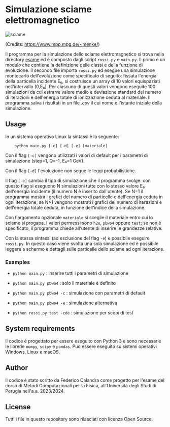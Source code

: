 # Simulazione sciame elettromagnetico

![sciame](https://www.mppmu.mpg.de/~menke/elss/gifs/ne20el.gif)

(Credits: https://www.mpp.mpg.de/~menke/)

Il programma per la simulazione dello sciame elettromagnetico si trova nella directory [esame](/esame/) ed è composto dagli script `rossi.py` e `main.py`. Il primo è un modulo che contiene la definizione delle classi e della funzione di evoluzione. Il secondo file importa `rossi.py` ed esegue una simulazione montecarlo dell'evoluzione come specificato di seguito:
fissata l'energia della particella incidente E₀, si costruisce un array di 10 valori equispaziati nell'intervallo (0,E₀]. Per ciascuno di questi valori vengono eseguite 100 simulazioni da cui estrarre valore medio e deviazione standard del numero di iterazioni e dell'energia totale di ionizzazione ceduta al materiale.
Il programma salva i risultati in un file *.csv* il cui nome è l'istante iniziale della simulazione.

## Usage
In un sistema operativo Linux la sintassi è la seguente:
        
        python main.py [-c] [-d] [-e] [materiale]

Con il flag `[-c]` vengono utilizzati i valori di default per i parametri di simulazione (step=1, Q=-1, E₀=1 GeV).

Con il flag `[-d]` l'evoluzione non segue le leggi probabilistiche.

Il flag `[-e]` cambia il tipo di simulazione che il programma svolge: con questo flag si eseguono N simulazioni tutte con lo stesso valore E₀ dell'energia incidente (il numero N è inserito dall'utente). Se N=1 il programma mostra i grafici del numero di particelle e dell'energia ceduta in ogni iterazione; se N>1 vengono mostrati i grafici del numero di iterazioni e dell'energia totale ceduta, in funzione dell'indice della simulazione.

Con l'argomento opzionale `materiale` si sceglie il materiale entro cui lo sciame si progapa. I valori permessi sono `h2o`, `pbwo4` oppure `test`; se non è specificato, il programma chiede all'utente di inserire le grandezze relative.

Con la stessa sintassi (ad esclusione del flag `-e`) è possibile eseguire `rossi.py`. In questo caso viene svolta una sola simulazione ed è possibile leggere a schermo è dettagli sulle particelle dello sciame ad ogni iterazione.

### Examples
* ```python main.py``` : inserire tutti i parametri di simulazione

* ```python main.py pbwo4``` : solo il materiale è definito

* ```python main.py pbwo4 -c``` : simulazione con parametri di default

* ```python main.py pbwo4 -e``` : simulazione alternativa

* ```python rossi.py test -cde```  : simulazione per scopi di test

## System requirements
Il codice è progettato per essere eseguito con Python 3 e sono necessarie le librerie `numpy`, `scipy` e `pandas`. Può essere eseguito su sistemi operativi Windows, Linux e macOS.

## Author
Il codice è stato scritto da Federico Calandra come progetto per l'esame del corso di Metodi Computazionali per la Fisica, all'Università degli Studi di Perugia nell'a.a. 2023/2024.

## License
Tutti i file in questo repository sono rilasciati con licenza Open Source.
